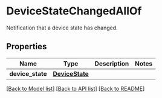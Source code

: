 # DeviceStateChangedAllOf

Notification that a device state has changed.
## Properties
Name | Type | Description | Notes
------------ | ------------- | ------------- | -------------
**device_state** | [**DeviceState**](DeviceState.md) |  | 

[[Back to Model list]](../README.md#documentation-for-models) [[Back to API list]](../README.md#documentation-for-api-endpoints) [[Back to README]](../README.md)


